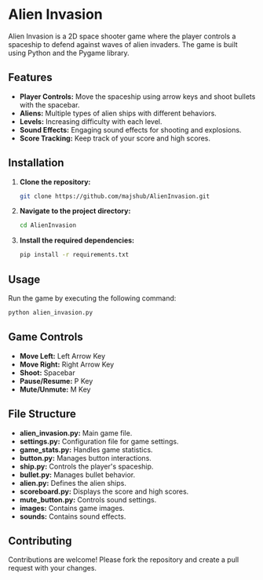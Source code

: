 # Alien Invasion

Alien Invasion is a 2D space shooter game where the player controls a spaceship to defend against waves of alien invaders. The game is built using Python and the Pygame library.

## Features

- **Player Controls:** Move the spaceship using arrow keys and shoot bullets with the spacebar.
- **Aliens:** Multiple types of alien ships with different behaviors.
- **Levels:** Increasing difficulty with each level.
- **Sound Effects:** Engaging sound effects for shooting and explosions.
- **Score Tracking:** Keep track of your score and high scores.

## Installation

1. **Clone the repository:**
   ```bash
   git clone https://github.com/majshub/AlienInvasion.git
   ```
2. **Navigate to the project directory:**
   ```bash
   cd AlienInvasion
   ```
3. **Install the required dependencies:**
   ```bash
   pip install -r requirements.txt
   ```

## Usage

Run the game by executing the following command:
```bash
python alien_invasion.py
```

## Game Controls

- **Move Left:** Left Arrow Key
- **Move Right:** Right Arrow Key
- **Shoot:** Spacebar
- **Pause/Resume:** P Key
- **Mute/Unmute:** M Key

## File Structure

- **alien_invasion.py:** Main game file.
- **settings.py:** Configuration file for game settings.
- **game_stats.py:** Handles game statistics.
- **button.py:** Manages button interactions.
- **ship.py:** Controls the player's spaceship.
- **bullet.py:** Manages bullet behavior.
- **alien.py:** Defines the alien ships.
- **scoreboard.py:** Displays the score and high scores.
- **mute_button.py:** Controls sound settings.
- **images:** Contains game images.
- **sounds:** Contains sound effects.

## Contributing

Contributions are welcome! Please fork the repository and create a pull request with your changes.

```
